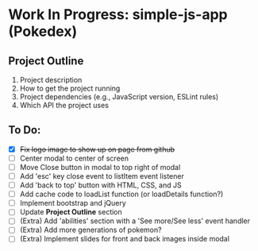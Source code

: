 # Work In Progress: simple-js-app (Pokedex)

## Project Outline 
1. Project description
2. How to get the project running
3. Project dependencies (e.g., JavaScript version, ESLint rules)
4. Which API the project uses

## To Do: 
- [x] ~~Fix logo image to show up on page from github~~
- [ ] Center modal to center of screen
- [ ] Move Close button in modal to top right of modal
- [ ] Add 'esc' key close event to listItem event listener
- [ ] Add 'back to top' button with HTML, CSS, and JS
- [ ] Add cache code to loadList function (or loadDetails function?)
- [ ] Implement bootstrap and jQuery
- [ ] Update **Project Outline** section
- [ ] \(Extra) Add 'abilities' section with a 'See more/See less' event handler
- [ ] \(Extra) Add more generations of pokemon?
- [ ] \(Extra) Implement slides for front and back images inside modal
